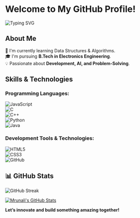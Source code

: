 # Welcome to My GitHub Profile! 

![Typing SVG](https://readme-typing-svg.demolab.com?font=Fira+Code&pause=1000&color=FF1493&width=435&lines=HELLO!;Welcome+to+my+profile!+;Exploring+Backend+Development;Building+AI+and+ML+Projects;Learning+Data+Structures+and+Algorithms+)

## About Me 
🔭 I'm currently learning Data Structures & Algorithms.  
🎓 I'm pursuing **B.Tech in Electronics Engineering**.  
💡 Passionate about **Development, AI, and Problem-Solving**.  

## Skills & Technologies   

### Programming Languages:  
![JavaScript](https://img.shields.io/badge/JavaScript-F7DF1E?style=for-the-badge&logo=javascript&logoColor=black)  
![C](https://img.shields.io/badge/C-00599C?style=for-the-badge&logo=c&logoColor=white)  
![C++](https://img.shields.io/badge/C%2B%2B-00599C?style=for-the-badge&logo=c%2B%2B&logoColor=white)  
![Python](https://img.shields.io/badge/Python-3776AB?style=for-the-badge&logo=python&logoColor=white)  
![Java](https://img.shields.io/badge/Java-007396?style=for-the-badge&logo=java&logoColor=white)  

###  Development Tools & Technologies:  
![HTML5](https://img.shields.io/badge/HTML5-E34F26?style=for-the-badge&logo=html5&logoColor=white)  
![CSS3](https://img.shields.io/badge/CSS3-1572B6?style=for-the-badge&logo=css3&logoColor=white)  
![GitHub](https://img.shields.io/badge/GitHub-181717?style=for-the-badge&logo=github&logoColor=white)  

## 📊 GitHub Stats  

![GitHub Streak](https://github-readme-streak-stats.herokuapp.com/?user=mrunali0204&theme=dark&hide_border=true)  

[![Mrunali's GitHub Stats](https://github-readme-stats.vercel.app/api?username=mrunali0204&show_icons=true&theme=dark&hide_border=true)](https://github.com/mrunali0204)  


**Let’s innovate and build something amazing together!** 
